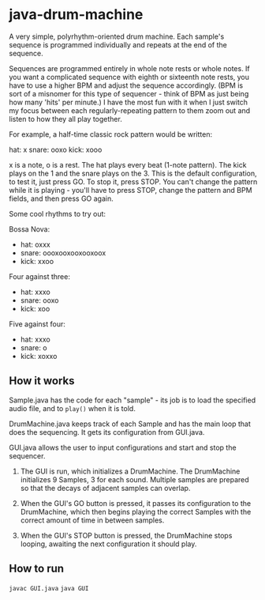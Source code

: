 # java-drum-machine

A very simple, polyrhythm-oriented drum machine. Each sample's sequence is programmed individually and repeats at the end of the sequence. 

Sequences are programmed entirely in whole note rests or whole notes. If you want a complicated sequence with eighth or sixteenth note rests, you have to use a higher BPM and adjust the sequence accordingly. (BPM is sort of a misnomer for this type of sequencer - think of BPM as just being how many 'hits' per minute.) I have the most fun with it when I just switch my focus between each regularly-repeating pattern to them zoom out and listen to how they all play together. 

For example, a half-time classic rock pattern would be written:

hat:    x
snare:  ooxo
kick:   xooo

x is a note, o is a rest. The hat plays every beat (1-note pattern). The kick plays on the 1 and the snare plays on the 3. This is the default configuration, to test it, just press GO. To stop it, press STOP. You can't change the pattern while it is playing - you'll have to press STOP, change the pattern and BPM fields, and then press GO again. 

Some cool rhythms to try out:

Bossa Nova:
- hat:    oxxx
- snare:  oooxooxooxooxoox
- kick:   xxoo

Four against three:
- hat:    xxxo
- snare:  ooxo
- kick:   xoo

Five against four:
- hat:    xxxo
- snare:  o
- kick:   xoxxo

## How it works

Sample.java has the code for each "sample" - its job is to load the specified audio file, and to <code>play()</code> when it is told.

DrumMachine.java keeps track of each Sample and has the main loop that does the sequencing. It gets its configuration from GUI.java.

GUI.java allows the user to input configurations and start and stop the sequencer.

1. The GUI is run, which initializes a DrumMachine. The DrumMachine initializes 9 Samples, 3 for each sound. Multiple samples are prepared so that the decays of adjacent samples can overlap.

2. When the GUI's GO button is pressed, it passes its configuration to the DrumMachine, which then begins playing the correct Samples with the correct amount of time in between samples. 

3. When the GUI's STOP button is pressed, the DrumMachine stops looping, awaiting the next configuration it should play.

## How to run
<code>javac GUI.java</code>
<code>java GUI</code>